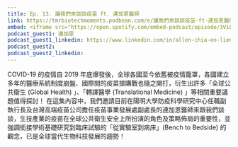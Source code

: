 ```yaml
---
title: Ep. 13. 讓我們來談談疫苗 ft. 連加恩醫師
link: https://tmrbiotechmoments.podbean.com/e/讓我們來談談疫苗-ft-連加恩醫師/
embed: <iframe src="https://open.spotify.com/embed-podcast/episode/3Vi8ooPDh883ihAEq9ACup" width="100%" height="232" frameborder="0" allowtransparency="true" allow="encrypted-media"></iframe>
podcast_guest1: 連加恩
podcast_guest1_linkedin: https://www.linkedin.com/in/allen-chia-en-lien-m-d-drph-1670b721
podcast_guest2:
podcast_guest2_linkedin:
---
```


COVID-19 的疫情自 2019 年底爆發後，全球各國至今依舊被疫情籠罩，各國建立多年的醫療系統制度崩盤、國際間的疫苗搶購戰也隨之開打，衍生出許多「全球公共衛生 (Global Health) 」、「轉譯醫學 (Translational Medicine) 」等相關重要議題值得探討！
在這集內容中，我們邀請目前在陽明大學防疫科學研究中心任職副執行長及台灣高端疫苗公司擔任疫苗事業發展處副處長的連加恩醫師來跟我們談談，生技產業的疫苗在全球公共衛生安全上所扮演的角色及策略佈局的重要性，並強調銜接學術基礎研究到臨床試驗的「從實驗室到病床」(Bench to Bedside) 的觀念，已是全球當代生物科技發展的趨勢！

